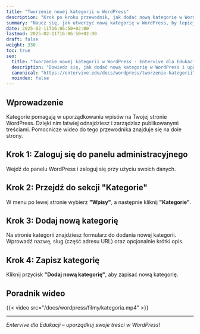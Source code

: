 ```yaml
---
title: "Tworzenie nowej kategorii w WordPress"
description: "Krok po kroku przewodnik, jak dodać nową kategorię w WordPress, aby uporządkować swoje wpisy."
summary: "Naucz się, jak utworzyć nową kategorię w WordPress, by lepiej organizować treści na swojej stronie."
date: 2025-02-11T16:06:50+02:00
lastmod: 2025-02-11T16:06:50+02:00
draft: false
weight: 330
toc: true
seo:
  title: "Tworzenie nowej kategorii w WordPress - Entervive dla Edukacji"
  description: "Dowiedz się, jak dodać nową kategorię w WordPress i uporządkować treści na swojej stronie."
  canonical: "https://entervive.edu/docs/wordpress/tworzenie-kategorii"
  noindex: false
---
```


## Wprowadzenie

Kategorie pomagają w uporządkowaniu wpisów na Twojej stronie WordPress. Dzięki nim łatwiej odnajdziesz i zarządzisz publikowanymi treściami. Pomocnicze wideo do tego przewodnika znajduje się na dole strony.

## Krok 1: Zaloguj się do panelu administracyjnego

Wejdź do panelu WordPress i zaloguj się przy użyciu swoich danych.

## Krok 2: Przejdź do sekcji "Kategorie"

W menu po lewej stronie wybierz **"Wpisy"**, a następnie kliknij **"Kategorie"**.

## Krok 3: Dodaj nową kategorię

Na stronie kategorii znajdziesz formularz do dodania nowej kategorii. Wprowadź nazwę, slug (część adresu URL) oraz opcjonalnie krótki opis.

## Krok 4: Zapisz kategorię

Kliknij przycisk **"Dodaj nową kategorię"**, aby zapisać nową kategorię.

## Poradnik wideo

{{< video src="/docs/wordpress/filmy/kategoria.mp4" >}}

---

_Entervive dla Edukacji – uporządkuj swoje treści w WordPress!_
